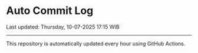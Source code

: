 # Auto Commit Log

Last updated: Thursday, 10-07-2025 17:15 WIB

---

This repository is automatically updated every hour using GitHub Actions.
